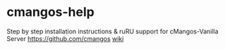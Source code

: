 # cmangos-help
Step by step installation instructions & ruRU support for cMangos-Vanilla Server https://github.com/cmangos
[wiki](wiki)
